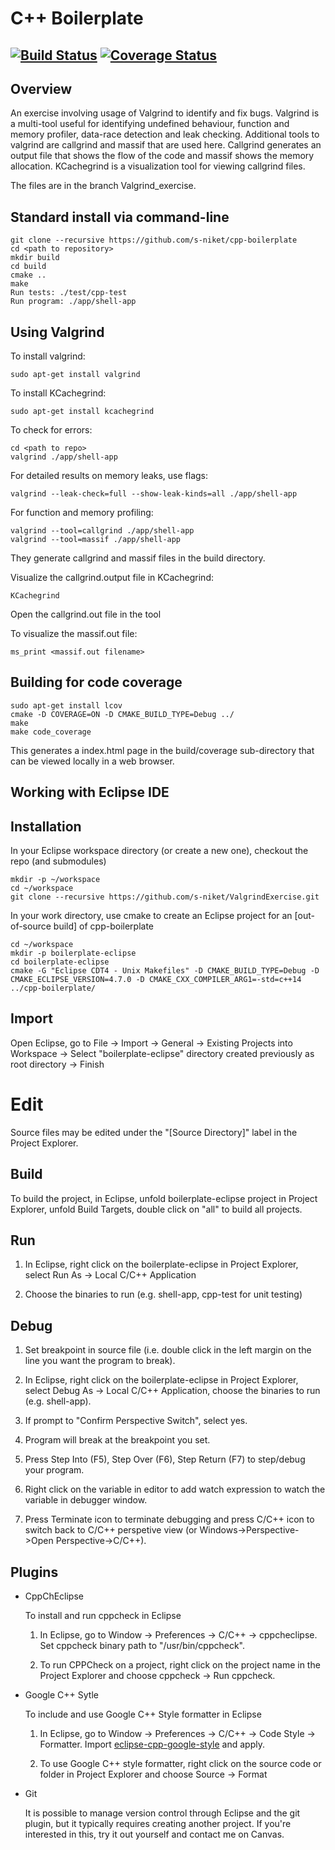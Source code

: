 # C++ Boilerplate
[![Build Status](https://travis-ci.org/s-niket/ValgrindExercise.svg?branch=master)](https://travis-ci.org/s-niket/ValgrindExercise)
[![Coverage Status](https://coveralls.io/repos/github/s-niket/ValgrindExercise/badge.svg?branch=master)](https://coveralls.io/github/s-niket/ValgrindExercise?branch=master)
---

## Overview

An exercise involving usage of Valgrind to identify and fix bugs. Valgrind is a multi-tool useful for identifying undefined behaviour, function and memory profiler, data-race detection and leak checking. Additional tools to valgrind are callgrind and massif that are used here. Callgrind generates an output file that shows the flow of the code and massif shows the memory allocation. KCachegrind is a visualization tool for viewing callgrind files.

The files are in the branch Valgrind_exercise. 

## Standard install via command-line
```
git clone --recursive https://github.com/s-niket/cpp-boilerplate
cd <path to repository>
mkdir build
cd build
cmake ..
make
Run tests: ./test/cpp-test
Run program: ./app/shell-app
```

## Using Valgrind 

To install valgrind:

```
sudo apt-get install valgrind
```

To install KCachegrind:

```
sudo apt-get install kcachegrind
```

To check for errors:

```
cd <path to repo>
valgrind ./app/shell-app
```

For detailed results on memory leaks, use flags: 

```
valgrind --leak-check=full --show-leak-kinds=all ./app/shell-app
```

For function and memory profiling:

```
valgrind --tool=callgrind ./app/shell-app
valgrind --tool=massif ./app/shell-app
```

They generate callgrind and massif files in the build directory.

Visualize the callgrind.output file in KCachegrind:
```
KCachegrind
```

Open the callgrind.out file in the tool

To visualize the massif.out file:
```
ms_print <massif.out filename>
```



## Building for code coverage
```
sudo apt-get install lcov
cmake -D COVERAGE=ON -D CMAKE_BUILD_TYPE=Debug ../
make
make code_coverage
```
This generates a index.html page in the build/coverage sub-directory that can be viewed locally in a web browser.

## Working with Eclipse IDE ##

## Installation

In your Eclipse workspace directory (or create a new one), checkout the repo (and submodules)
```
mkdir -p ~/workspace
cd ~/workspace
git clone --recursive https://github.com/s-niket/ValgrindExercise.git
```

In your work directory, use cmake to create an Eclipse project for an [out-of-source build] of cpp-boilerplate

```
cd ~/workspace
mkdir -p boilerplate-eclipse
cd boilerplate-eclipse
cmake -G "Eclipse CDT4 - Unix Makefiles" -D CMAKE_BUILD_TYPE=Debug -D CMAKE_ECLIPSE_VERSION=4.7.0 -D CMAKE_CXX_COMPILER_ARG1=-std=c++14 ../cpp-boilerplate/
```

## Import

Open Eclipse, go to File -> Import -> General -> Existing Projects into Workspace -> 
Select "boilerplate-eclipse" directory created previously as root directory -> Finish

# Edit

Source files may be edited under the "[Source Directory]" label in the Project Explorer.


## Build

To build the project, in Eclipse, unfold boilerplate-eclipse project in Project Explorer,
unfold Build Targets, double click on "all" to build all projects.

## Run

1. In Eclipse, right click on the boilerplate-eclipse in Project Explorer,
select Run As -> Local C/C++ Application

2. Choose the binaries to run (e.g. shell-app, cpp-test for unit testing)


## Debug


1. Set breakpoint in source file (i.e. double click in the left margin on the line you want 
the program to break).

2. In Eclipse, right click on the boilerplate-eclipse in Project Explorer, select Debug As -> 
Local C/C++ Application, choose the binaries to run (e.g. shell-app).

3. If prompt to "Confirm Perspective Switch", select yes.

4. Program will break at the breakpoint you set.

5. Press Step Into (F5), Step Over (F6), Step Return (F7) to step/debug your program.

6. Right click on the variable in editor to add watch expression to watch the variable in 
debugger window.

7. Press Terminate icon to terminate debugging and press C/C++ icon to switch back to C/C++ 
perspetive view (or Windows->Perspective->Open Perspective->C/C++).


## Plugins

- CppChEclipse

    To install and run cppcheck in Eclipse

    1. In Eclipse, go to Window -> Preferences -> C/C++ -> cppcheclipse.
    Set cppcheck binary path to "/usr/bin/cppcheck".

    2. To run CPPCheck on a project, right click on the project name in the Project Explorer 
    and choose cppcheck -> Run cppcheck.


- Google C++ Sytle

    To include and use Google C++ Style formatter in Eclipse

    1. In Eclipse, go to Window -> Preferences -> C/C++ -> Code Style -> Formatter. 
    Import [eclipse-cpp-google-style][reference-id-for-eclipse-cpp-google-style] and apply.

    2. To use Google C++ style formatter, right click on the source code or folder in 
    Project Explorer and choose Source -> Format

[reference-id-for-eclipse-cpp-google-style]: https://raw.githubusercontent.com/google/styleguide/gh-pages/eclipse-cpp-google-style.xml

- Git

    It is possible to manage version control through Eclipse and the git plugin, but it typically requires creating another project. If you're interested in this, try it out yourself and contact me on Canvas.

